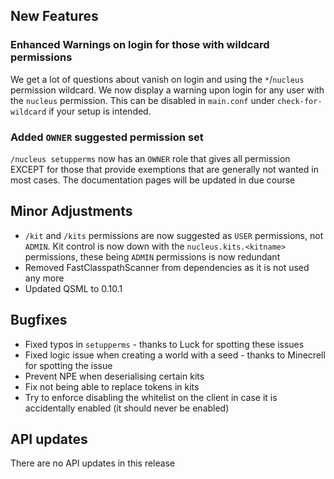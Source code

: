 ## New Features

### Enhanced Warnings on login for those with wildcard permissions

We get a lot of questions about vanish on login and using the `*`/`nucleus` permission wildcard. We now display a warning upon login
for any user with the `nucleus` permission. This can be disabled in `main.conf` under `check-for-wildcard` if your setup is intended.  

### Added `OWNER` suggested permission set

`/nucleus setupperms` now has an `OWNER` role that gives all permission EXCEPT for those that provide exemptions that are generally not wanted
in most cases. The documentation pages will be updated in due course

## Minor Adjustments

* `/kit` and `/kits` permissions are now suggested as `USER` permissions, not `ADMIN`. Kit control is now down with the `nucleus.kits.<kitname>` 
permissions, these being `ADMIN` permissions is now redundant
* Removed FastClasspathScanner from dependencies as it is not used any more
* Updated QSML to 0.10.1

## Bugfixes

* Fixed typos in `setupperms`  - thanks to Luck for spotting these issues
* Fixed logic issue when creating a world with a seed - thanks to Minecrell for spotting the issue
* Prevent NPE when deserialising certain kits
* Fix not being able to replace tokens in kits
* Try to enforce disabling the whitelist on the client in case it is accidentally enabled (it should never be enabled)

## API updates

There are no API updates in this release
